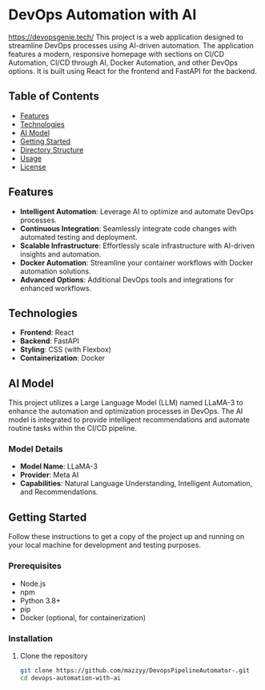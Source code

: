 # DevOps Automation with AI
https://devopsgenie.tech/
This project is a web application designed to streamline DevOps processes using AI-driven automation. The application features a modern, responsive homepage with sections on CI/CD Automation, CI/CD through AI, Docker Automation, and other DevOps options. It is built using React for the frontend and FastAPI for the backend.

## Table of Contents

- [Features](#features)
- [Technologies](#technologies)
- [AI Model](#ai-model)
- [Getting Started](#getting-started)
- [Directory Structure](#directory-structure)
- [Usage](#usage)
- [License](#license)

## Features

- **Intelligent Automation**: Leverage AI to optimize and automate DevOps processes.
- **Continuous Integration**: Seamlessly integrate code changes with automated testing and deployment.
- **Scalable Infrastructure**: Effortlessly scale infrastructure with AI-driven insights and automation.
- **Docker Automation**: Streamline your container workflows with Docker automation solutions.
- **Advanced Options**: Additional DevOps tools and integrations for enhanced workflows.

## Technologies

- **Frontend**: React
- **Backend**: FastAPI
- **Styling**: CSS (with Flexbox)
- **Containerization**: Docker

## AI Model

This project utilizes a Large Language Model (LLM) named LLaMA-3 to enhance the automation and optimization processes in DevOps. The AI model is integrated to provide intelligent recommendations and automate routine tasks within the CI/CD pipeline.

### Model Details

- **Model Name**: LLaMA-3
- **Provider**: Meta AI
- **Capabilities**: Natural Language Understanding, Intelligent Automation, and Recommendations.

## Getting Started

Follow these instructions to get a copy of the project up and running on your local machine for development and testing purposes.

### Prerequisites

- Node.js
- npm 
- Python 3.8+
- pip
- Docker (optional, for containerization)

### Installation

1. Clone the repository
   ```sh
   git clone https://github.com/mazzyy/DevopsPipelineAutomator-.git
   cd devops-automation-with-ai
